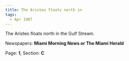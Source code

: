 ```yaml
---  
title: The Aristeo floats north in  
tags:  
  - Apr 1987  
---  
```

  
The Aristeo floats north in the Gulf Stream.  
  
Newspapers: **Miami Morning News or The Miami Herald**  
  
Page: **1**, Section: **C** 

